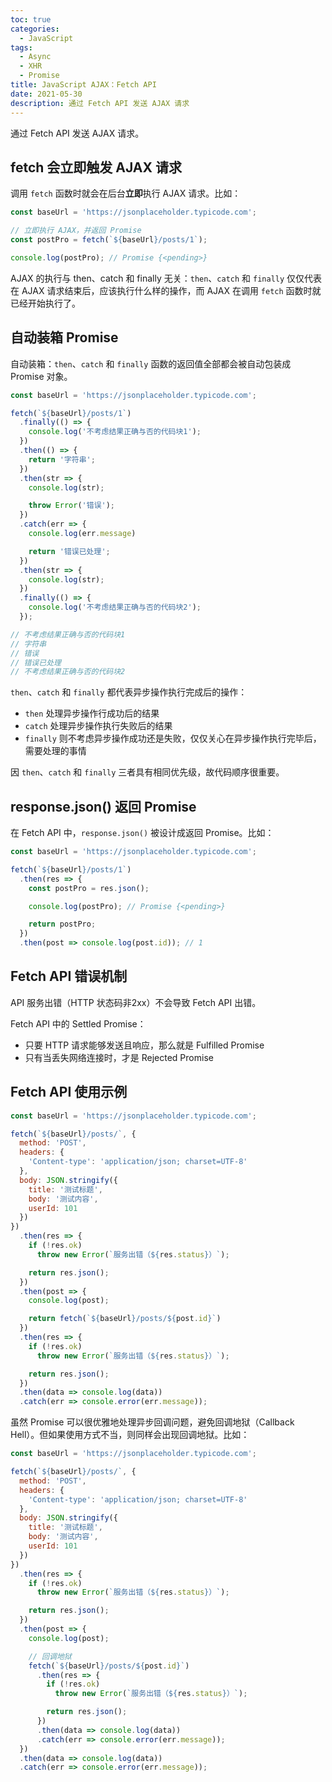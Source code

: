 ```yaml
---
toc: true
categories:
  - JavaScript
tags:
  - Async
  - XHR
  - Promise
title: JavaScript AJAX：Fetch API
date: 2021-05-30
description: 通过 Fetch API 发送 AJAX 请求
---
```


通过 Fetch API 发送 AJAX 请求。

<!--more-->

## fetch 会立即触发 AJAX 请求

调用 `fetch` 函数时就会在后台**立即**执行 AJAX 请求。比如：

```js
const baseUrl = 'https://jsonplaceholder.typicode.com';

// 立即执行 AJAX，并返回 Promise
const postPro = fetch(`${baseUrl}/posts/1`);

console.log(postPro); // Promise {<pending>}
```

AJAX 的执行与 then、catch 和 finally 无关：`then`、`catch` 和 `finally` 仅仅代表在 AJAX 请求结束后，应该执行什么样的操作，而 AJAX 在调用 `fetch` 函数时就已经开始执行了。

## 自动装箱 Promise

自动装箱：`then`、`catch` 和 `finally` 函数的返回值全部都会被自动包装成 Promise 对象。

```js
const baseUrl = 'https://jsonplaceholder.typicode.com';

fetch(`${baseUrl}/posts/1`)
  .finally(() => {
    console.log('不考虑结果正确与否的代码块1');
  })
  .then(() => {
    return '字符串';
  })
  .then(str => {
    console.log(str);

    throw Error('错误');
  })
  .catch(err => {
    console.log(err.message)

    return '错误已处理';
  })
  .then(str => {
    console.log(str);
  })
  .finally(() => {
    console.log('不考虑结果正确与否的代码块2');
  });

// 不考虑结果正确与否的代码块1
// 字符串
// 错误
// 错误已处理
// 不考虑结果正确与否的代码块2
```

`then`、`catch` 和 `finally` 都代表异步操作执行完成后的操作：

- `then` 处理异步操作行成功后的结果
- `catch` 处理异步操作执行失败后的结果
- `finally` 则不考虑异步操作成功还是失败，仅仅关心在异步操作执行完毕后，需要处理的事情

因 `then`、`catch` 和 `finally` 三者具有相同优先级，故代码顺序很重要。

## response.json() 返回 Promise

在 Fetch API 中，`response.json()` 被设计成返回 Promise。比如：

```js
const baseUrl = 'https://jsonplaceholder.typicode.com';

fetch(`${baseUrl}/posts/1`)
  .then(res => {
    const postPro = res.json();

    console.log(postPro); // Promise {<pending>}

    return postPro;
  })
  .then(post => console.log(post.id)); // 1
```

## Fetch API 错误机制

API 服务出错（HTTP 状态码非2xx）不会导致 Fetch API 出错。

Fetch API 中的 Settled Promise：

- 只要 HTTP 请求能够发送且响应，那么就是 Fulfilled Promise
- 只有当丢失网络连接时，才是 Rejected Promise

## Fetch API 使用示例

```js
const baseUrl = 'https://jsonplaceholder.typicode.com';

fetch(`${baseUrl}/posts/`, {
  method: 'POST',
  headers: {
    'Content-type': 'application/json; charset=UTF-8'
  },
  body: JSON.stringify({
    title: '测试标题',
    body: '测试内容',
    userId: 101
  })
})
  .then(res => {
    if (!res.ok)
      throw new Error(`服务出错（${res.status}）`);

    return res.json();
  })
  .then(post => {
    console.log(post);

    return fetch(`${baseUrl}/posts/${post.id}`)
  })
  .then(res => {
    if (!res.ok)
      throw new Error(`服务出错（${res.status}）`);

    return res.json();
  })
  .then(data => console.log(data))
  .catch(err => console.error(err.message));
```

虽然 Promise 可以很优雅地处理异步回调问题，避免回调地狱（Callback Hell）。但如果使用方式不当，则同样会出现回调地狱。比如：

```js
const baseUrl = 'https://jsonplaceholder.typicode.com';

fetch(`${baseUrl}/posts/`, {
  method: 'POST',
  headers: {
    'Content-type': 'application/json; charset=UTF-8'
  },
  body: JSON.stringify({
    title: '测试标题',
    body: '测试内容',
    userId: 101
  })
})
  .then(res => {
    if (!res.ok)
      throw new Error(`服务出错（${res.status}）`);

    return res.json();
  })
  .then(post => {
    console.log(post);

    // 回调地狱
    fetch(`${baseUrl}/posts/${post.id}`)
      .then(res => {
        if (!res.ok)
          throw new Error(`服务出错（${res.status}）`);

        return res.json();
      })
      .then(data => console.log(data))
      .catch(err => console.error(err.message));
  })
  .then(data => console.log(data))
  .catch(err => console.error(err.message));
```
